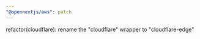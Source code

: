 ```yaml
---
"@opennextjs/aws": patch
---
```


refactor(cloudflare): rename the "cloudflare" wrapper to "cloudflare-edge"
